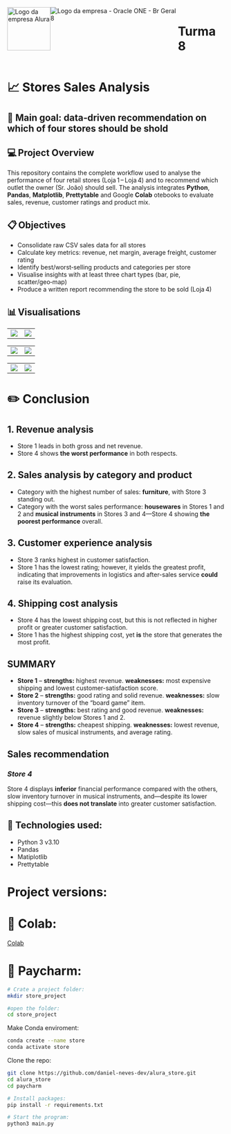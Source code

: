 <div  style="display: flex;">
    <img alt="Logo da empresa Alura" src="https://www.cuponation.com.br/images/fit-in/256x/images/a/alura_logo.png", style = "width:100px;">
    <img class="company-logo__img" src="https://cdn2.gnarususercontent.com.br/1/1221562/b6256fa6-5fde-4cdd-a4a3-d33ebc90bb6c.png" alt="Logo da empresa - Oracle ONE - Br Geral 8">
    <h1>Turma 8</h1>
</div>

# 📈 Stores Sales Analysis

## 🎯 Main goal: data‑driven recommendation on which of four stores should be shold

## 💻 Project Overview
This repository contains the complete workflow used to analyse the performance of four retail stores (Loja 1 – Loja 4) and to recommend which outlet the owner (Sr. João) should sell. The analysis integrates **Python**, **Pandas**, **Matplotlib**, 
**Prettytable** and Google **Colab** otebooks to evaluate sales, revenue, customer ratings and product mix.

## 📋 Objectives
* Consolidate raw CSV sales data for all stores
* Calculate key metrics: revenue, net margin, average freight, customer rating
* Identify best/worst‑selling products and categories per store
* Visualise insights with at least three chart types (bar, pie, scatter/geo‑map)
* Produce a written report recommending the store to be sold (Loja 4)

## 📊 Visualisations
<table>
  <tr>
    <td valign="top"><img src="https://github.com/user-attachments/assets/0bb01e2e-18bb-45b7-988f-6b448a2fdfff"></td>
    <td valign="top"><img src="https://github.com/user-attachments/assets/68791cd7-7345-451a-b211-801d47d3454e"></td>
  </tr>
</table>

<table>
  <tr>
    <td valign="top"><img src="https://github.com/user-attachments/assets/5bae4c9a-bc13-4871-b504-aef4f2496cbd"></td>
    <td valign="top"><img src="https://github.com/user-attachments/assets/24356bc7-8e3d-4dab-b9f3-3d378c089379"></td>
  </tr>
</table>

<table>
  <tr>
    <td valign="top"><img src="https://github.com/user-attachments/assets/590c2fbd-745e-4256-9ad7-6d7ba5100467"></td>
    <td valign="top"><img src="https://github.com/user-attachments/assets/16b857e1-3fae-4f76-a0b8-c4b2fab62485"></td>
  </tr>
</table>

# ✏️ Conclusion
## 1. Revenue analysis
* Store 1 leads in both gross and net revenue.  
* Store 4 shows **the worst performance** in both respects.

## 2. Sales analysis by category and product
* Category with the highest number of sales: <strong>furniture</strong>, with Store 3 standing out.  
* Category with the worst sales performance: <strong>housewares</strong> in Stores 1 and 2 and <strong>musical instruments</strong> in Stores 3 and 4—Store 4 showing **the poorest performance** overall.

## 3. Customer experience analysis
* Store 3 ranks highest in customer satisfaction.  
* Store 1 has the lowest rating; however, it yields the greatest profit, indicating that improvements in logistics and after-sales service **could** raise its evaluation.

## 4. Shipping cost analysis
* Store 4 has the lowest shipping cost, but this is not reflected in higher profit or greater customer satisfaction.  
* Store 1 has the highest shipping cost, yet **is** the store that generates the most profit.

## SUMMARY
* **Store 1** – <strong>strengths:</strong> highest revenue. <strong>weaknesses:</strong> most expensive shipping and lowest customer-satisfaction score.  
* **Store 2** – <strong>strengths:</strong> good rating and solid revenue. <strong>weaknesses:</strong> slow inventory turnover of the “board game” item.  
* **Store 3** – <strong>strengths:</strong> best rating and good revenue. <strong>weaknesses:</strong> revenue slightly below Stores 1 and 2.  
* **Store 4** – <strong>strengths:</strong> cheapest shipping. <strong>weaknesses:</strong> lowest revenue, slow sales of musical instruments, and average rating.

## Sales recommendation
### <em>Store 4</em>
Store 4 displays **inferior** financial performance compared with the others, slow inventory turnover in musical instruments, and—despite its lower shipping cost—this **does not translate** into greater customer satisfaction.

## 🤖 Technologies used:
- Python 3 v3.10
- Pandas
- Matiplotlib
- Prettytable

# Project versions:
# 🔗 Colab:

[Colab](https://github.com/daniel-neves-dev/alura_store/blob/main/AluraStoreBr.ipynb)

# 📂 Paycharm:

```bash
# Crate a project folder:
mkdir store_project

#open the folder:
cd store_project
```
Make Conda enviroment:
```bash
conda create --name store
conda activate store
```

Clone the repo:
```bash
git clone https://github.com/daniel-neves-dev/alura_store.git
cd alura_store
cd paycharm
```

```bash
# Install packages: 
pip install -r requirements.txt

# Start the program:
python3 main.py
```

